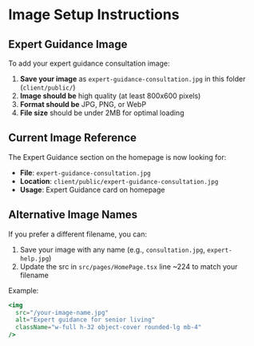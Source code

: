# Image Setup Instructions

## Expert Guidance Image

To add your expert guidance consultation image:

1. **Save your image** as `expert-guidance-consultation.jpg` in this folder (`client/public/`)
2. **Image should be** high quality (at least 800x600 pixels)
3. **Format should be** JPG, PNG, or WebP
4. **File size** should be under 2MB for optimal loading

## Current Image Reference

The Expert Guidance section on the homepage is now looking for:
- **File**: `expert-guidance-consultation.jpg`
- **Location**: `client/public/expert-guidance-consultation.jpg`
- **Usage**: Expert Guidance card on homepage

## Alternative Image Names

If you prefer a different filename, you can:
1. Save your image with any name (e.g., `consultation.jpg`, `expert-help.jpg`)
2. Update the src in `src/pages/HomePage.tsx` line ~224 to match your filename

Example:
```jsx
<img 
  src="/your-image-name.jpg" 
  alt="Expert guidance for senior living" 
  className="w-full h-32 object-cover rounded-lg mb-4"
/>
``` 